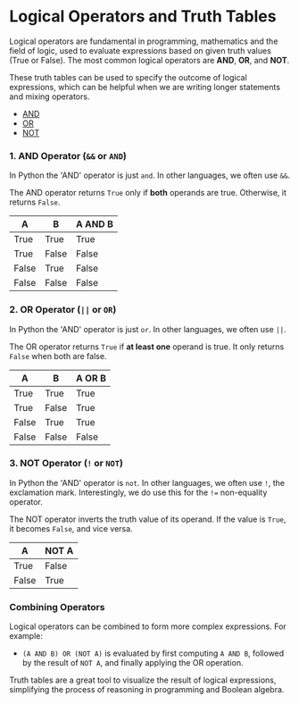 # Logical Operators and Truth Tables

Logical operators are fundamental in programming, mathematics and the field of logic, 
used to evaluate expressions based on given truth values (True or False). The most common logical operators are **AND**, **OR**, and **NOT**.

These truth tables can be used to specify the outcome of logical expressions, which can 
be helpful when we are writing longer statements and mixing operators.

- [AND](#1-and-operator--or-and)
- [OR](#2-or-operator--or-or)
- [NOT](#3-not-operator--or-not)

### 1. **AND Operator (`&&` or `AND`)**

In Python the 'AND' operator is just `and`. In other languages, we often use `&&`.

The AND operator returns `True` only if **both** operands are true. Otherwise, it returns `False`.

| A     | B     | A AND B |
|-------|-------|---------|
| True  | True  | True    |
| True  | False | False   |
| False | True  | False   |
| False | False | False   |

### 2. **OR Operator (`||` or `OR`)**

In Python the 'AND' operator is just `or`. In other languages, we often use `||`.

The OR operator returns `True` if **at least one** operand is true. It only returns `False` when both are false.

| A     | B     | A OR B |
|-------|-------|--------|
| True  | True  | True   |
| True  | False | True   |
| False | True  | True   |
| False | False | False  |

### 3. **NOT Operator (`!` or `NOT`)**

In Python the 'AND' operator is `not`. In other languages, we often use `!`, the exclamation mark. 
Interestingly, we do use this for the `!=` non-equality operator.

The NOT operator inverts the truth value of its operand. If the value is `True`, it becomes `False`, and vice versa.

| A     | NOT A |
|-------|-------|
| True  | False |
| False | True  |

### Combining Operators

Logical operators can be combined to form more complex expressions. For example:

- `(A AND B) OR (NOT A)` is evaluated by first computing `A AND B`, followed by the result of `NOT A`, and finally applying the OR operation.

Truth tables are a great tool to visualize the result of logical expressions, simplifying the process of reasoning in programming and Boolean algebra.
